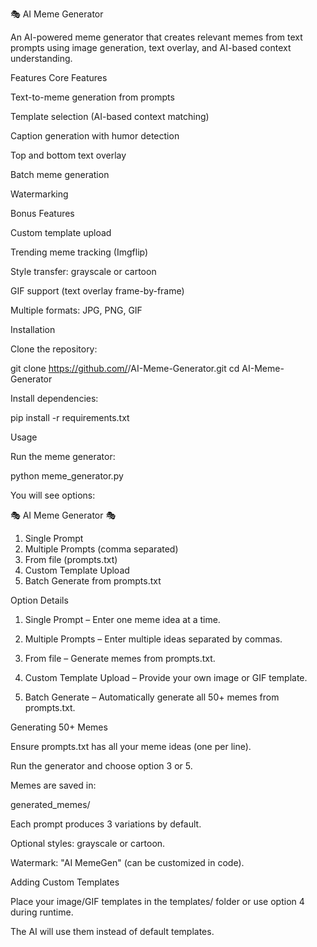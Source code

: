 🎭 AI Meme Generator

An AI-powered meme generator that creates relevant memes from text prompts using image generation, text overlay, and AI-based context understanding.

Features
Core Features

Text-to-meme generation from prompts

Template selection (AI-based context matching)

Caption generation with humor detection

Top and bottom text overlay

Batch meme generation

Watermarking

Bonus Features

Custom template upload

Trending meme tracking (Imgflip)

Style transfer: grayscale or cartoon

GIF support (text overlay frame-by-frame)

Multiple formats: JPG, PNG, GIF

Installation

Clone the repository:

git clone https://github.com/<username>/AI-Meme-Generator.git
cd AI-Meme-Generator


Install dependencies:

pip install -r requirements.txt

Usage

Run the meme generator:

python meme_generator.py


You will see options:

🎭 AI Meme Generator 🎭
1. Single Prompt
2. Multiple Prompts (comma separated)
3. From file (prompts.txt)
4. Custom Template Upload
5. Batch Generate from prompts.txt

Option Details

1. Single Prompt – Enter one meme idea at a time.

2. Multiple Prompts – Enter multiple ideas separated by commas.

3. From file – Generate memes from prompts.txt.

4. Custom Template Upload – Provide your own image or GIF template.

5. Batch Generate – Automatically generate all 50+ memes from prompts.txt.

Generating 50+ Memes

Ensure prompts.txt has all your meme ideas (one per line).

Run the generator and choose option 3 or 5.

Memes are saved in:

generated_memes/


Each prompt produces 3 variations by default.

Optional styles: grayscale or cartoon.

Watermark: "AI MemeGen" (can be customized in code).

Adding Custom Templates

Place your image/GIF templates in the templates/ folder or use option 4 during runtime.

The AI will use them instead of default templates.